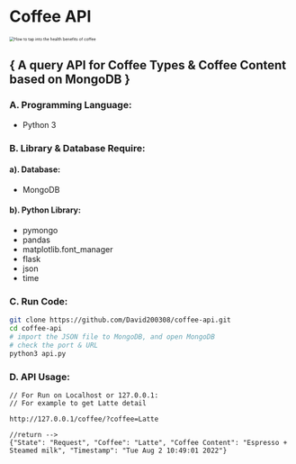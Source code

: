 # Coffee API

<img src="https://media-cldnry.s-nbcnews.com/image/upload/t_nbcnews-fp-1024-512,f_auto,q_auto:best/newscms/2019_33/2203981/171026-better-coffee-boost-se-329p.jpg" alt="How to tap into the health benefits of coffee" style="zoom:50%;" />

## { A query API for Coffee Types & Coffee Content based on MongoDB }



### A. Programming Language:

- Python 3

### B. Library & Database Require:
#### a). Database: 

- MongoDB

#### b). Python Library:

- pymongo
- pandas
- matplotlib.font_manager
- flask
- json
- time

### C. Run Code:

```bash
git clone https://github.com/David200308/coffee-api.git
cd coffee-api
# import the JSON file to MongoDB, and open MongoDB
# check the port & URL
python3 api.py
```



### D. API Usage:

```
// For Run on Localhost or 127.0.0.1:
// For example to get Latte detail

http://127.0.0.1/coffee/?coffee=Latte

//return -->
{"State": "Request", "Coffee": "Latte", "Coffee Content": "Espresso + Steamed milk", "Timestamp": "Tue Aug 2 10:49:01 2022"}

```








